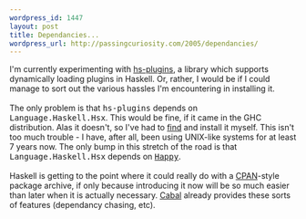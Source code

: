 ```yaml
--- 
wordpress_id: 1447
layout: post
title: Dependancies...
wordpress_url: http://passingcuriosity.com/2005/dependancies/
---
```

I'm currently experimenting with <a href="http://www.cse.unsw.edu.au/~dons/hs-plugins/">hs-plugins</a>, a library which supports dynamically loading plugins in Haskell. Or, rather, I would be if I could manage to sort out the various hassles I'm encountering in installing it. <br /><br />The only problem is that <span style="font-family: monospace;">hs-plugins</span> depends on <span style="font-family: monospace;">Language.Haskell.Hsx</span>. This would be fine, if it came in the GHC distribution. Alas it doesn't, so I've had to <a href="http://www.cs.chalmers.se/~d00nibro/haskell-src-exts/">find</a> and install it myself. This isn't too much trouble - I have, after all, been using UNIX-like systems for at least 7 years now. The only bump in this stretch of the road is that <span style="font-family: monospace;">Language.Haskell.Hsx</span> depends on <a href="http://haskell.org/happy/#download"><span style="font-family: monospace;">Happy</span></a>.<br /><br />Haskell is getting to the point where it could <emph>really</emph> do with a <a href="http://www.cpan.org/">CPAN</a>-style package archive, if only because introducing it now will be so much easier than later when it is actually necessary. <a href="http://www.haskell.org/cabal">Cabal</a> already provides these sorts of features (dependancy chasing, etc).
